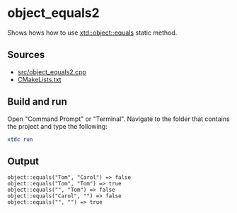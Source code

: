 # object_equals2

Shows hows how to use [xtd::object::equals](https://gammasoft71.github.io/xtd/reference_guides/latest/classxtd_1_1object.html#a75cb9ed56172fb088ca6697d5d836b13) static method.

## Sources

* [src/object_equals2.cpp](src/object_equals2.cpp)
* [CMakeLists.txt](CMakeLists.txt)

## Build and run

Open "Command Prompt" or "Terminal". Navigate to the folder that contains the project and type the following:

```cmake
xtdc run
```

## Output

```
object::equals("Tom", "Carol") => false
object::equals("Tom", "Tom") => true
object::equals("", "Tom") => false
object::equals("Carol", "") => false
object::equals("", "") => true
```
